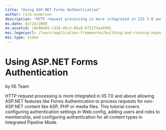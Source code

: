 ```yaml
---
title: "Using ASP.NET Forms Authentication"
author: rick-anderson
description: "HTTP request processing is more integrated in IIS 7.0 and above allowing ASP.NET features like Forms Authentication to process requests for non-ASP.NET conte..."
ms.date: 02/24/2008
ms.assetid: c0e984b5-c310-45c3-85a8-6f1273aa9302
msc.legacyurl: /learn/application-frameworks/building-and-running-aspnet-applications/using-aspnet-forms-authentication
msc.type: video
---
```

# Using ASP.NET Forms Authentication

by IIS Team

HTTP request processing is more integrated in IIS 7.0 and above allowing ASP.NET features like Forms Authentication to process requests for non-ASP.NET content like ASP, PHP or media files. This tutorial covers configuring authentication settings in Web.config, adding users and roles to membership, and configuring authentication for all content types in Integrated Pipeline Mode.
